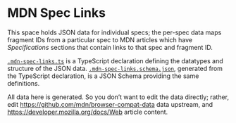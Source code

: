 # MDN Spec Links

This space holds JSON data for individual specs; the per-spec data maps fragment
IDs from a particular spec to MDN articles which have *Specifications* sections
that contain links to that spec and fragment ID.

[`.mdn-spec-links.ts`][1] is a TypeScript declaration defining the datatypes and
structure of the JSON data. [`.mdn-spec-links.schema.json`][2], generated from the
TypeScript declaration, is a JSON Schema providing the same definitions.

All data here is generated. So you don’t want to edit the data directly;
rather, edit https://github.com/mdn/browser-compat-data data upstream, and
https://developer.mozilla.org/docs/Web article content.

[1]: https://github.com/w3c/mdn-spec-links/blob/HEAD/.mdn-spec-links.ts
[2]: https://github.com/w3c/mdn-spec-links/blob/HEAD/.mdn-spec-links.schema.json
